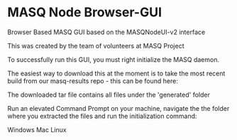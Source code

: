 # MASQ Node Browser-GUI
Browser Based MASQ GUI based on the MASQNodeUI-v2 interface 

This was created by the team of volunteers at MASQ Project

To successfully run this GUI, you must right initialize the MASQ daemon.

The easiest way to download this at the moment is to take the most recent build from our masq-results repo - this can be found here:

The downloaded tar file contains all files under the 'generated' folder

Run an elevated Command Prompt on your machine, navigate the the folder where you extracted the files and run the initialization command:

Windows
Mac
Linux
